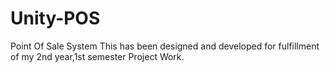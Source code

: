 # Unity-POS
Point Of Sale System
This has been designed and developed for fulfillment of my 2nd year,1st semester Project Work.
